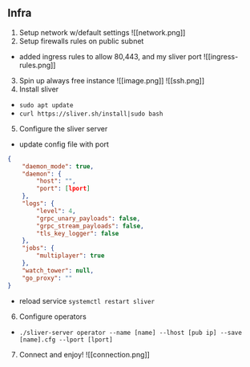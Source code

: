 ## Infra
1. Setup network w/default settings
![[network.png]]
2. Setup firewalls rules on public subnet
* added ingress rules to allow 80,443, and my sliver port
![[ingress-rules.png]]
3. Spin up always free instance
![[image.png]]
![[ssh.png]]
4. Install sliver
* `sudo apt update`
* `curl https://sliver.sh/install|sudo bash`
5. Configure the sliver server
* update config file with port
```json
{
    "daemon_mode": true,
    "daemon": {
        "host": "",
        "port": [lport]
    },
    "logs": {
        "level": 4,
        "grpc_unary_payloads": false,
        "grpc_stream_payloads": false,
        "tls_key_logger": false
    },
    "jobs": {
        "multiplayer": true
    },
    "watch_tower": null,
    "go_proxy": ""
}
```
* reload service `systemctl restart sliver`
6. Configure operators
* `./sliver-server operator --name [name] --lhost [pub ip] --save [name].cfg --lport [lport]`
7. Connect and enjoy!
![[connection.png]]